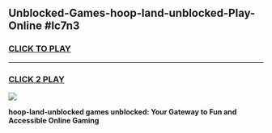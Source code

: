 
## Unblocked-Games-hoop-land-unblocked-Play-Online #lc7n3
<h3>
<a href="https://news.freeplayer.one?title=hoop-land-unblocked&ref=3">CLICK TO PLAY</a></h3>
<hr>

<h3>
<a href="https://news.freeplayer.one?title=hoop-land-unblocked&ref=3">CLICK 2 PLAY</a>
  
</h3>

<a href="https://news.freeplayer.one?title=hoop-land-unblocked&ref=3"><img src="https://clearcache.store/games.png"></a>


**hoop-land-unblocked games unblocked: Your Gateway to Fun and Accessible Online Gaming**
